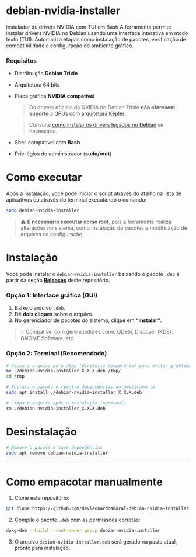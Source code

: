 # debian-nvidia-installer

Instalador de drivers NVIDIA com TUI em Bash
A ferramenta permite instalar drivers NVIDIA no Debian usando uma interface
interativa em modo texto (TUI). Automatiza etapas como instalação de pacotes,
verificação de compatibilidade e configuração do ambiente gráfico.

### Requisitos

* Distribuição **Debian Trixie**
* Arquitetura 64 bits
* Placa gráfica **NVIDIA compatível**
  > Os drivers oficiais da NVIDIA no Debian Trixie **não oferecem suporte** a [GPUs com arquitetura Kepler](https://www.nvidia.com/en-us/drivers/unix/legacy-gpu/).
  
  > Consulte [como instalar os drivers legados no Debian](https://wiki.debian.org/NvidiaGraphicsDrivers#Tesla_Drivers) se necessário.
* Shell compatível com **Bash**
* Privilégios de administrador (**sudo/root**)

# Como executar

Após a instalação, você pode iniciar o script através do atalho na lista de aplicativos ou através do terminal executando o comando:

```bash
sudo debian-nvidia-installer
```

> ⚠️ **É necessário executar como root**, pois a ferramenta realiza alterações no sistema, como instalação de pacotes e modificação de arquivos de configuração.

# Instalação

Você pode instalar o `debian-nvidia-installer` baixando o pacote `.deb` a partir da seção **[Releases](https://github.com/devleonardoamaral/debian-nvidia-installer/releases)** deste repositório.

### Opção 1: Interface gráfica (GUI)

1. Baixe o arquivo `.deb`.
2. Dê **dois cliques** sobre o arquivo.
3. No gerenciador de pacotes do sistema, clique em **“Instalar”**.

> 💡 Compatível com gerenciadores como GDebi, Discover (KDE), GNOME Software, etc.

### Opção 2: Terminal (Recomendado)

```bash
# Copia o arquivo para /tmp (diretório temporário) para evitar problemas relacionados a permissões
mv ./debian-nvidia-installer_X.X.X.deb /tmp/
cd /tmp

# Instala o pacote e resolve dependências automaticamente
sudo apt install ./debian-nvidia-installer_X.X.X.deb

# Limpa o arquivo após a instalação (opcional)
rm ./debian-nvidia-installer_X.X.X.deb
```

# Desinstalação

```bash
# Remove o pacote e suas dependências
sudo apt remove debian-nvidia-installer
```
---

# Como empacotar manualmente

1. Clone este repositório:

```bash
git clone https://github.com/devleonardoamaral/debian-nvidia-installer.git
```

2. Compile o pacote `.deb` com as permissões corretas:

```bash
dpkg-deb --build --root-owner-group debian-nvidia-installer
```

3. O arquivo `debian-nvidia-installer.deb` será gerado na pasta atual, pronto para instalação.
